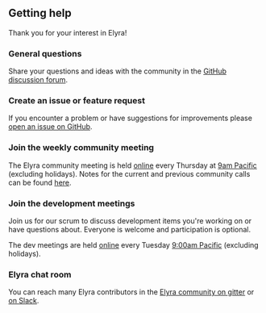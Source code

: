 <!--
{% comment %}
Copyright 2018-2022 Elyra Authors

Licensed under the Apache License, Version 2.0 (the "License");
you may not use this file except in compliance with the License.
You may obtain a copy of the License at

http://www.apache.org/licenses/LICENSE-2.0

Unless required by applicable law or agreed to in writing, software
distributed under the License is distributed on an "AS IS" BASIS,
WITHOUT WARRANTIES OR CONDITIONS OF ANY KIND, either express or implied.
See the License for the specific language governing permissions and
limitations under the License.
{% endcomment %}
-->
## Getting help

Thank you for your interest in Elyra!

### General questions

Share your questions and ideas with the community in the [GitHub discussion forum](https://github.com/elyra-ai/elyra/discussions). 

### Create an issue or feature request

If you encounter a problem or have suggestions for improvements please [open an issue on GitHub](https://github.com/elyra-ai/elyra/issues).

### Join the weekly community meeting

The Elyra community meeting is held [online](https://ibm.webex.com/meet/akchin) every Thursday at [9am Pacific](https://www.thetimezoneconverter.com/?t=9%3A00%20am&tz=San%20Francisco&) (excluding holidays). Notes for the current and previous community calls can be found [here](https://hackmd.io/SgvSqrWWR2248mCw2BZ5gg?both).

### Join the development meetings

Join us for our scrum to discuss development items you're working on or have questions about. Everyone is welcome and participation is optional.

The dev meetings are held [online](https://ibm.webex.com/meet/akchin) every Tuesday [9:00am Pacific](https://www.thetimezoneconverter.com/?t=9%3A00%20am&tz=San%20Francisco&) (excluding holidays).

### Elyra chat room
You can reach many Elyra contributors in the [Elyra community on gitter](https://gitter.im/elyra-ai/community) or [on Slack](https://join.slack.com/t/elyra-ai/shared_invite/zt-1r0hxdgz5-X8WFqCvHv5R0U8opD4kpqA).
